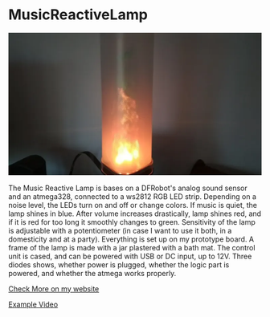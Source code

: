 # MusicReactiveLamp

![alt exampleImg](image.webp)

The Music Reactive Lamp is bases on a DFRobot's analog sound sensor and an atmega328, connected to a ws2812 RGB LED strip. Depending on a noise level, the LEDs turn on and off or change colors. If music is quiet, the lamp shines in blue. After volume increases drastically, lamp shines red, and if it is red for too long it smoothly changes to green. Sensitivity of the lamp is adjustable with a potentiometer (in case I want to use it both, in a domesticity and at a party). Everything is set up on my prototype board. A frame of the lamp is made with a jar plastered with a bath mat. The control unit is cased, and can be powered with USB or DC input, up to 12V. Three diodes shows, whether power is plugged, whether the logic part is powered, and whether the atmega works properly.

[Check More on my website](https://jakubkivi.github.io)

[Example Video](https://www.youtube.com/watch?v=IsOpIA3cJoo)

